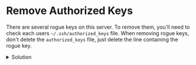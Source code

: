 # Remove Authorized Keys

There are several rogue keys on this server.
To remove them, you'll need to check each users `~/.ssh/authorized_keys` file.
When removing rogue keys, don't delete the `authorized_keys` file, just delete the line containing the rogue key.

<details>

<summary>Solution</summary>

```sh
sudo su
nano /home/maleficent/.ssh/authorized_keys
nano /home/rumpelstiltskin/.ssh/authorized_keys
```

Remove the rogue keys from the two files.

</details>
